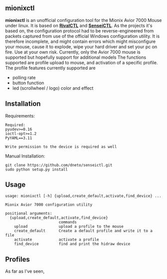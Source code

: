 mionixctl
--

**mionixctl** is an unofficial configuration tool for the Mionix Avior 7000 Mouse under linux.
It is based on [**RivalCTL**](https://github.com/nixi-awoo/rivalctl) and [**SenseiCTL**](https://github.com/dneto/senseictl).
As the projects it's based on, the configuration protocol had to be reverse-engineered
from packets captured from use of the official Windows configuration utility.
It is therefore incomplete, and might contain errors which might misconfigure your mouse, cause it to explode,
wipe your hard driver and set your pc on fire. Use at your own risk.
Currently, only the Avior 7000 mouse is supported but hopefully support for additional models 
The functions supported are profile upload to mouse, and activation of a specific profile.
The profile features currently supported are
 - polling rate
 - button function
 - led (scrollwheel / logo) color and effect



Installation
--

Requirements:

    Required:
    pyudev>=0.16
    ioctl-opt>=1.2
    PyYAML==3.11

    Write permission to the device is required as well

Manual Installation:

    git clone https://github.com/dneto/senseictl.git
    sudo python setup.py install

 
Usage
--

    usage: mionixctl [-h] {upload,create_default,activate,find_device} ...
    
    Mionix Avior 7000 configuration utility
    
    positional arguments:
      {upload,create_default,activate,find_device}
                            commands
        upload              upload a profile to the mouse
        create_default      Create a default profile and write it to a file
        activate            activate a profile
        find_device         find and print the hidraw device
    
Profiles
--

As far as I've seen, 